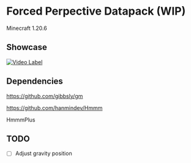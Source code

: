 # Forced Perpective Datapack (WIP)

Minecraft 1.20.6

## Showcase

[![Video Label](http://img.youtube.com/vi/0aqticgqvFc/0.jpg)](https://www.youtube.com/watch?v=0aqticgqvFc)

## Dependencies

<https://github.com/gibbsly/gm>

<https://github.com/hanmindev/Hmmm>

HmmmPlus

## TODO

- [ ] Adjust gravity position
